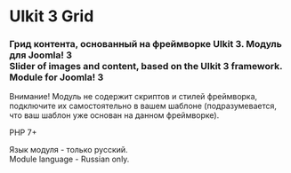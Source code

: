 # UIkit 3 Grid

### Грид контента, основанный на фреймворке UIkit 3. Модуль для Joomla! 3<br>Slider of images and content, based on the UIkit 3 framework. Module for Joomla! 3

Внимание! Модуль не содержит скриптов и стилей фреймворка, подключите их самостоятельно в вашем шаблоне (подразумевается, что ваш шаблон уже основан на данном фреймворке).

PHP 7+

Язык модуля - только русский.<br>Module language - Russian only.
